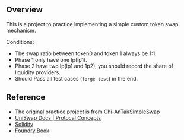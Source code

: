 ## Overview

This is a project to practice implementing a simple custom token swap mechanism.

Conditions: 
- The swap ratio between token0 and token 1 always be 1:1.
- Phase 1 only have one lp(lp1).
- Phase 2 have two lp(lp1 and 1p2), you should record the share of liquidity providers.
- Should Pass all test cases (`forge test`) in the end.

## Reference

- The original practice project is from [Chi-AnTai/SimpleSwap](https://github.com/Chi-AnTai/SimpleSwap)
- [UniSwap Docs | Protocal Concepts](https://docs.uniswap.org/concepts/protocol/concentrated-liquidity)
- [Solidity](https://soliditylang.org/)
- [Foundry Book](https://book.getfoundry.sh/)
